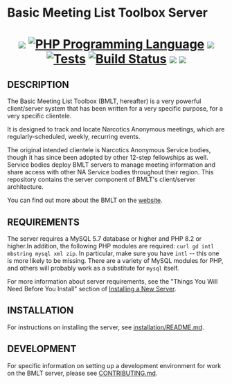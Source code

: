 # Basic Meeting List Toolbox Server

<h1 align="center">
<a href="https://github.com/bmlt-enabled/bmlt-server/releases/latest"><img src="https://img.shields.io/github/v/release/bmlt-enabled/bmlt-server"></a>
<a href="https://php.net"><img src="https://img.shields.io/badge/php-%5E8.2-8892BF.svg" alt="PHP Programming Language"></a>
<a href="https://raw.githubusercontent.com/bmlt-enabled/bmlt-server/main/LICENSE"><img src="https://img.shields.io/github/license/bmlt-enabled/bmlt-server"></a>
<a href="https://github.com/bmlt-enabled/bmlt-server/actions/workflows/test.yml"><img src="https://github.com/bmlt-enabled/bmlt-server/actions/workflows/test.yml/badge.svg" alt="Tests"></a>
<a href="https://github.com/bmlt-enabled/bmlt-server/actions/workflows/main.yml"><img src="https://img.shields.io/github/actions/workflow/status/bmlt-enabled/bmlt-server/main.yml?branch=main&logo=github&style=flat-square" alt="Build Status"></a>
<a href="https://app.codecov.io/gh/bmlt-enabled/bmlt-server/tree/main"><img src="https://codecov.io/gh/bmlt-enabled/bmlt-server/branch/main/graph/badge.svg?token=E64EDTCREH"></a>
<a href="https://github.com/bmlt-enabled/bmlt-server/releases"><img src="https://img.shields.io/github/downloads/bmlt-enabled/bmlt-server/total"></a>
</h1>

DESCRIPTION
-----------

The Basic Meeting List Toolbox (BMLT, hereafter) is a very powerful client/server system
that has been written for a very specific purpose, for a very specific clientele.

It is designed to track and locate Narcotics Anonymous meetings, which are regularly-scheduled, weekly, recurring events.

The original intended clientele is Narcotics Anonymous Service bodies, though it has since been adopted by other 12-step 
fellowships as well. Service bodies deploy BMLT servers to manage meeting information and share access with other NA 
Service bodies throughout their region. This repository contains the server component of BMLT's client/server 
architecture.

You can find out more about the BMLT on the [website](https://bmlt.app).

REQUIREMENTS
------------

The server requires a MySQL 5.7 database or higher and PHP 8.2 or higher.In addition, the following PHP modules
are required: `curl gd intl mbstring mysql xml zip`. In particular, make sure you have `intl` -- this one is more
likely to be missing. There are a variety of MySQL modules for PHP, and others will probably work as a substitute
for `mysql` itself.

For more information about server requirements, see the "Things You Will Need Before You Install" section of
[Installing a New Server](https://bmlt.app/setting-up-the-bmlt/).

INSTALLATION
------------

For instructions on installing the server, see [installation/README.md](installation/README.md).

DEVELOPMENT
------------

For specific information on setting up a development environment for work on the BMLT server, please
see [CONTRIBUTING.md](CONTRIBUTING.md).
